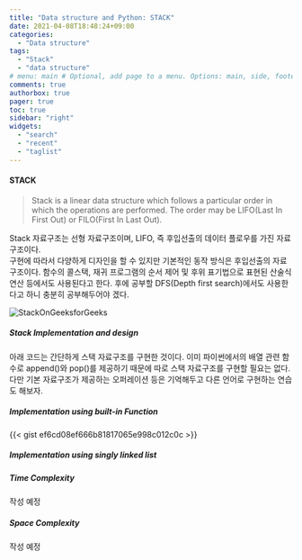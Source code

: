 ```yaml
---
title: "Data structure and Python: STACK"
date: 2021-04-08T18:48:24+09:00
categories:
  - "Data structure"
tags:
  - "Stack"
  - "data structure"
# menu: main # Optional, add page to a menu. Options: main, side, footer
comments: true
authorbox: true
pager: true
toc: true
sidebar: "right"
widgets:
  - "search"
  - "recent"
  - "taglist"
---
```

#### STACK
> Stack is a linear data structure which follows a particular order in which the operations are performed.
  The order may be LIFO(Last In First Out) or FILO(First In Last Out).

Stack 자료구조는 선형 자료구조이며, LIFO, 즉 후입선출의 데이터 플로우를 가진 자료구조이다. </br>
구현에 따라서 다양하게 디자인을 할 수 있지만 기본적인 동작 방식은 후입선출의 자료구조이다.
함수의 콜스택, 재귀 프로그램의 순서 제어 및 후위 표기법으로 표현된 산술식 연산 등에서도 사용된다고 한다. 
후에 공부할 DFS(Depth first search)에서도 사용한다고 하니 충분히 공부해두어야 겠다.</br>

![StackOnGeeksforGeeks](https://media.geeksforgeeks.org/wp-content/cdn-uploads/gq/2013/03/stack.png)

##### Stack Implementation and design
아래 코드는 간단하게 스택 자료구조를 구현한 것이다. 이미 파이썬에서의 배열 관련 함수로 append()와 pop()를 제공하기 때문에 따로 스택 자료구조를
구현할 필요는 없다. 다만 기본 자료구조가 제공하는 오퍼레이션 등은 기억해두고 다른 언어로 구현하는 연습도 해보자.
##### Implementation using built-in Function
{{< gist ef6cd08ef666b81817065e998c012c0c >}}
##### Implementation using singly linked list

##### Time Complexity
작성 예정
##### Space Complexity
작성 예정





















